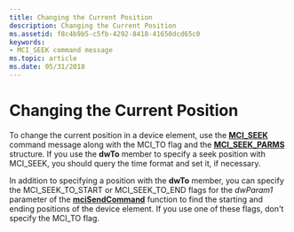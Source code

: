 ```yaml
---
title: Changing the Current Position
description: Changing the Current Position
ms.assetid: f8c4b9b5-c5fb-4292-8418-41650dcd65c0
keywords:
- MCI_SEEK command message
ms.topic: article
ms.date: 05/31/2018
---
```


# Changing the Current Position

To change the current position in a device element, use the [**MCI\_SEEK**](mci-seek.md) command message along with the MCI\_TO flag and the [**MCI\_SEEK\_PARMS**](mci-seek-parms.md) structure. If you use the **dwTo** member to specify a seek position with MCI\_SEEK, you should query the time format and set it, if necessary.

In addition to specifying a position with the **dwTo** member, you can specify the MCI\_SEEK\_TO\_START or MCI\_SEEK\_TO\_END flags for the *dwParam1* parameter of the [**mciSendCommand**](https://msdn.microsoft.com/en-us/library/Dd757160(v=VS.85).aspx) function to find the starting and ending positions of the device element. If you use one of these flags, don't specify the MCI\_TO flag.

 

 




